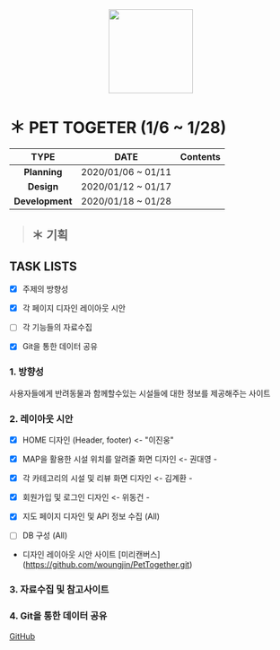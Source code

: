 <div align=center> 
 <img width="150" src="https://user-images.githubusercontent.com/74219139/104112803-7c14a800-5336-11eb-8326-9f69c35b41e0.PNG"> </img>
</div>


# ＊ PET TOGETER (1/6 ~ 1/28)
| **TYPE** | **DATE** | **Contents** |
|:---:|:---:|:---:|
|  **Planning** | 2020/01/06 ~ 01/11 | |
|  **Design** | 2020/01/12 ~ 01/17 | | 
| **Development**  | 2020/01/18 ~ 01/28 | |



> ## ＊ **기획**
TASK LISTS
-----------------
- [x] 주제의 방향성
- [x] 각 페이지 디자인 레이아웃 시안
- [ ] 각 기능들의 자료수집
- [x] Git을 통한 데이터 공유



### 1. 방향성
사용자들에게 반려동물과 함께할수있는 시설들에 대한 정보를 제공해주는 사이트

### 2. 레이아웃 시안 
 
- [x] HOME 디자인 (Header, footer) <- "이진웅"

- [x] MAP을 활용한 시설 위치를 알려줄 화면 디자인 <- 권대영 - 

- [x] 각 카테고리의 시설 및 리뷰 화면 디자인 <- 김계환 - 

- [x] 회원가입 및 로그인 디자인  <- 위동건 -

- [x] 지도 페이지 디자인 및 API 정보 수집 (All)

- [ ] DB 구성 (All)

* 디자인 레이아웃 시안 사이트 
[미리캔버스] (https://github.com/woungjin/PetTogether.git) 

### 3. 자료수집 및 참고사이트


### 4. Git을 통한 데이터 공유
[GitHub](https://github.com/woungjin/PetTogether.git)

